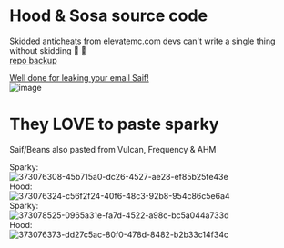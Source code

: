 # Hood & Sosa source code

Skidded anticheats from elevatemc.com
devs can't write a single thing without skidding
🤣 🫵
<br><a href="https://gitea.com/sergei22443/ElevateMC-Anticheat" title="backup">repo backup</a>
</br>


<a href="https://github.com/SergeiClassLoader/NiceAntiCheat/commit/c18742939f23ffcb45ac62fad433b6a5a2865a0e.patch" title="idiot">Well done for leaking your email Saif!</a>
<br>
![image](https://github.com/user-attachments/assets/aa4337e5-f866-4390-af24-fd664166b2dd)
</br>


# They LOVE to paste sparky

Saif/Beans also pasted from Vulcan, Frequency & AHM

Sparky:<br> ![373076308-45b715a0-dc26-4527-ae28-ef85b25fe43e](https://github.com/user-attachments/assets/d7818cad-564a-4ed5-b9b4-e9751a5e5a50)
</br>
Hood:<br> ![373076324-c56f2f24-40f6-48c3-92b8-954c86c5e6a4](https://github.com/user-attachments/assets/03622a8f-b203-4127-b5b4-aa907d01aa78)
</br>
Sparky:<br> ![373078525-0965a31e-fa7d-4522-a98c-bc5a044a733d](https://github.com/user-attachments/assets/7c2e0732-a739-4d5c-9411-b65fe4ca6856)
</br>
Hood:<br> ![373076373-dd27c5ac-80f0-478d-8482-b2b33c14f34c](https://github.com/user-attachments/assets/1306fd2d-61d1-43ed-a3d4-71ac51ebaceb)
</br>
